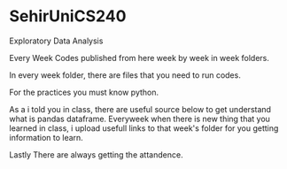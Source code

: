 # SehirUniCS240
Exploratory Data Analysis 

Every Week Codes published from here week by week in week folders.

In every week folder, there are files that you need to run codes.

For the practices you must know python.

As a i told you in class, there are useful source below to get understand what is pandas dataframe. 
Everyweek when there is new thing that you learned in class, i upload usefull links to that week's folder for you getting information to learn.

Lastly There are always getting the attandence.

